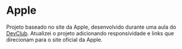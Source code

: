 <h1>Apple</h1>


<p>Projeto baseado no site da Apple, desenvolvido durante uma aula do <a href="https://rodolfomori.com.br/">DevClub</a>. Atualizei o projeto adicionando responsividade e links que direcionam para o site oficial da Apple.</p>


